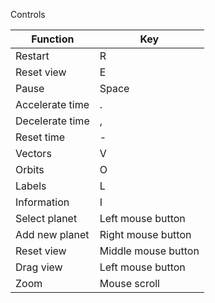 Controls

Function | Key
--- | ---
Restart | R
Reset view | E
Pause | Space
Accelerate time | .
Decelerate time | ,
Reset time | -
Vectors | V
Orbits | O
Labels | L
Information | I
Select planet | Left mouse button
Add new planet | Right mouse button
Reset view | Middle mouse button
Drag view | Left mouse button
Zoom | Mouse scroll